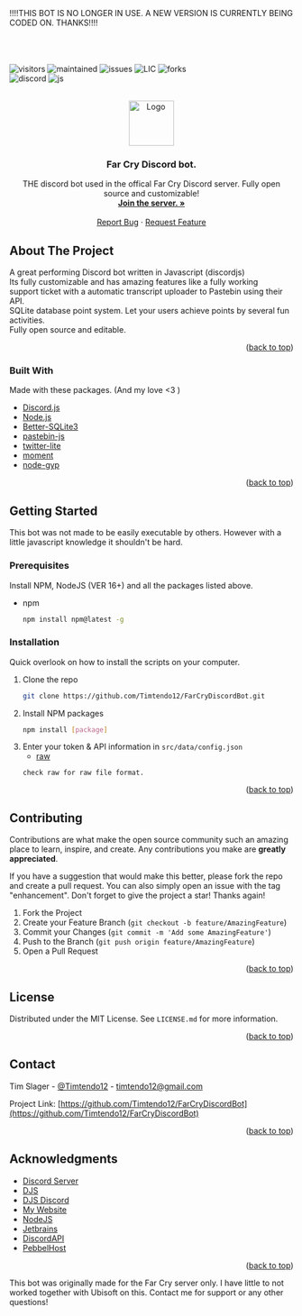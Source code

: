 <br />
<br />
<br />
!!!!THIS BOT IS NO LONGER IN USE. A NEW VERSION IS CURRENTLY BEING CODED ON. THANKS!!!!
<br />
<br />
<br />
<br />





![visitors](https://visitor-badge.glitch.me/badge?page_id=Timtendo12.timtendo12&left_color=yellow&right_color=red) ![maintained](https://img.shields.io/badge/Maintained%3F-yes-green.svg) ![issues](https://badgen.net/github/issues/Timtendo12/FarCryDiscordBot) ![LIC](https://img.shields.io/github/license/Timtendo12/FarCryDiscordBot.svg) ![forks](https://badgen.net/github/contributors/Timtendo12/FarCryDiscordBot)<br>![discord](https://img.shields.io/badge/Discord-7289DA?style=for-the-badge&logo=discord&logoColor=white) ![js](https://img.shields.io/badge/JavaScript-323330?style=for-the-badge&logo=javascript&logoColor=F7DF1E)
<div id="top"></div>

<!-- PROJECT LOGO -->
<br />
<div align="center">
  <a href="https://github.com/Timtendo12/FarCryDiscordBot">
    <img src="https://external-preview.redd.it/R1ewshaWQVxbhTFlsPbUQ-M5ILWeYzbFV0HBtDpDC9w.jpg?auto=webp&s=5ba481082841f2b8f94485d077fe605534263014" alt="Logo" width="80" height="80">
  </a>

  <h3 align="center">Far Cry Discord bot.</h3>

  <p align="center">
    THE discord bot used in the offical Far Cry Discord server. Fully open source and customizable!
    <br />
    <a href="https://discord.gg/farcry"><strong>Join the server. »</strong></a>
    <br />
    <br />
    <a href="https://github.com/Timtendo12/FarCryDiscordBot/issues">Report Bug</a>
    ·
    <a href="https://github.com/Timtendo12/FarCryDiscordBot/issues">Request Feature</a>
  </p>
</div>

<!-- ABOUT THE PROJECT -->
## About The Project


 A great performing Discord bot written in Javascript (discordjs)<br>
 Its fully customizable and has amazing features like a fully working<br>
 support ticket with a automatic transcript uploader to Pastebin using their API.<br>
 SQLite database point system. Let your users achieve points by several fun activities.<br>
 Fully open source and editable.<br>

<p align="right">(<a href="#top">back to top</a>)</p>



### Built With

Made with these packages. (And my love <3 )

* [Discord.js](https://discord.js.org/#/)
* [Node.js](https://nodejs.org/en/)
* [Better-SQLite3](https://www.npmjs.com/package/better-sqlite3)
* [pastebin-js](https://www.npmjs.com/package/pastebin-js)
* [twitter-lite](https://www.npmjs.com/package/twitter-lite)
* [moment](https://www.npmjs.com/package/moment)
* [node-gyp](https://www.npmjs.com/package/node-gyp)

<p align="right">(<a href="#top">back to top</a>)</p>



<!-- GETTING STARTED -->
## Getting Started

This bot was not made to be easily executable by others. However with a little javascript knowledge it shouldn't be hard. 

### Prerequisites

Install NPM, NodeJS (VER 16+) and all the packages listed above.
* npm
  ```sh
  npm install npm@latest -g
  ```

### Installation

Quick overlook on how to install the scripts on your computer.

1. Clone the repo
   ```sh
   git clone https://github.com/Timtendo12/FarCryDiscordBot.git
   ```
3. Install NPM packages
   ```sh
   npm install [package]
   ```
4. Enter your token & API information in `src/data/config.json`
   * [raw](https://pastebin.com/raw/M6UuTFdL)
   ```
   check raw for raw file format.
   ```

<p align="right">(<a href="#top">back to top</a>)</p>


<!-- CONTRIBUTING -->
## Contributing

Contributions are what make the open source community such an amazing place to learn, inspire, and create. Any contributions you make are **greatly appreciated**.

If you have a suggestion that would make this better, please fork the repo and create a pull request. You can also simply open an issue with the tag "enhancement".
Don't forget to give the project a star! Thanks again!

1. Fork the Project
2. Create your Feature Branch (`git checkout -b feature/AmazingFeature`)
3. Commit your Changes (`git commit -m 'Add some AmazingFeature'`)
4. Push to the Branch (`git push origin feature/AmazingFeature`)
5. Open a Pull Request

<p align="right">(<a href="#top">back to top</a>)</p>



<!-- LICENSE -->
## License

Distributed under the MIT License. See `LICENSE.md` for more information.

<p align="right">(<a href="#top">back to top</a>)</p>



<!-- CONTACT -->
## Contact

Tim Slager - [@Timtendo12](https://twitter.com/Timtendo12) - timtendo12@gmail.com

Project Link: [https://github.com/Timtendo12/FarCryDiscordBot](https://github.com/Timtendo12/FarCryDiscordBot)

<p align="right">(<a href="#top">back to top</a>)</p>



<!-- ACKNOWLEDGMENTS -->
## Acknowledgments

* [Discord Server](https://discord.gg/farcry)
* [DJS](https://discord.js.org/#/)
* [DJS Discord](https://discord.gg/djs)
* [My Website](https://tim-slager.newdeveloper.nl/)
* [NodeJS](https://nodejs.org/en/)
* [Jetbrains](https://www.jetbrains.com/webstorm/)
* [DiscordAPI](https://discord.com/developers/docs/intro)
* [PebbelHost](https://www.pebblehost.com/)

<p align="right">(<a href="#top">back to top</a>)</p>


This bot was originally made for the Far Cry server only. I have little to not worked together with Ubisoft on this. Contact me for support or any other questions! 
